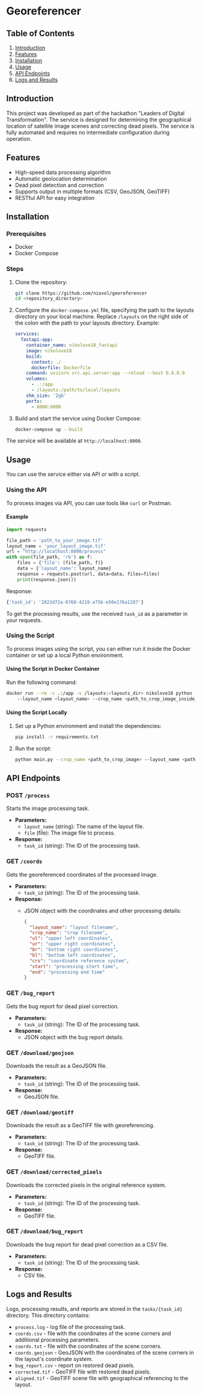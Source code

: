 # Georeferencer

## Table of Contents

1. [Introduction](#introduction)
2. [Features](#features)
3. [Installation](#installation)
4. [Usage](#usage)
5. [API Endpoints](#api-endpoints)
6. [Logs and Results](#logs-and-results)

## Introduction

This project was developed as part of the hackathon "Leaders of Digital Transformation". The service is designed for determining the geographical location of satellite image scenes and correcting dead pixels. The service is fully automated and requires no intermediate configuration during operation.

## Features

- High-speed data processing algorithm
- Automatic geolocation determination
- Dead pixel detection and correction
- Supports output in multiple formats (CSV, GeoJSON, GeoTIFF)
- RESTful API for easy integration

## Installation

### Prerequisites

- Docker
- Docker Compose

### Steps

1. Clone the repository:

    ```bash
    git clone https://github.com/niovol/georeferencer
    cd <repository_directory>
    ```

2. Configure the `docker-compose.yml` file, specifying the path to the layouts directory on your local machine. Replace `/layouts` on the right side of the colon with the path to your layouts directory. Example:

    ```yaml
    services:
      fastapi-app:
        container_name: nikolove18_fastapi
        image: nikolove18
        build:
          context: ./
          dockerfile: Dockerfile
        command: uvicorn src.api.server:app --reload --host 0.0.0.0
        volumes:
          - .:/app
          - /layouts:/path/to/local/layouts
        shm_size: '2gb'
        ports:
          - 8000:8000
    ```

3. Build and start the service using Docker Compose:

    ```bash
    docker-compose up --build
    ```

The service will be available at `http://localhost:8000`.

## Usage

You can use the service either via API or with a script.

### Using the API

To process images via API, you can use tools like `curl` or Postman.

#### Example

```python
import requests

file_path = 'path_to_your_image.tif'
layout_name = 'your_layout_image.tif'
url = "http://localhost:8000/process"
with open(file_path, 'rb') as f:
    files = {'file': (file_path, f)}
    data = {'layout_name': layout_name}
    response = requests.post(url, data=data, files=files)
    print(response.json())
```

Response:

```python
{'task_id': '2823d72a-0760-4219-a75b-e50e176a1287'}
```

To get the processing results, use the received `task_id` as a parameter in your requests.

### Using the Script

To process images using the script, you can either run it inside the Docker container or set up a local Python environment.

#### Using the Script in Docker Container

Run the following command:

```bash
docker run --rm -v .:/app -v /layouts:<layouts_dir> nikolove18 python -m src.main \ 
    --layout_name <layout_name> --crop_name <path_to_crop_image_inside_project_dir>
```

#### Using the Script Locally

1. Set up a Python environment and install the dependencies:

    ```bash
    pip install -r requirements.txt
    ```

2. Run the script:

    ```bash
    python main.py --crop_name <path_to_crop_image> --layout_name <path_to_layout_image>
    ```

## API Endpoints

### POST `/process`

Starts the image processing task.

- **Parameters:**
  - `layout_name` (string): The name of the layout file.
  - `file` (file): The image file to process.
- **Response:**
  - `task_id` (string): The ID of the processing task.

### GET `/coords`

Gets the georeferenced coordinates of the processed image.

- **Parameters:**
  - `task_id` (string): The ID of the processing task.
- **Response:**
  - JSON object with the coordinates and other processing details:

    ```json
    {
      "layout_name": "layout filename",
      "crop_name": "crop filename",
      "ul": "upper left coordinates",
      "ur": "upper right coordinates",
      "br": "bottom right coordinates",
      "bl": "bottom left coordinates",
      "crs": "coordinate reference system",
      "start": "processing start time",
      "end": "processing end time"
    }
    ```

### GET `/bug_report`

Gets the bug report for dead pixel correction.

- **Parameters:**
  - `task_id` (string): The ID of the processing task.
- **Response:**
  - JSON object with the bug report details.

### GET `/download/geojson`

Downloads the result as a GeoJSON file.

- **Parameters:**
  - `task_id` (string): The ID of the processing task.
- **Response:**
  - GeoJSON file.

### GET `/download/geotiff`

Downloads the result as a GeoTIFF file with georeferencing.

- **Parameters:**
  - `task_id` (string): The ID of the processing task.
- **Response:**
  - GeoTIFF file.

### GET `/download/corrected_pixels`

Downloads the corrected pixels in the original reference system.

- **Parameters:**
  - `task_id` (string): The ID of the processing task.
- **Response:**
  - GeoTIFF file.

### GET `/download/bug_report`

Downloads the bug report for dead pixel correction as a CSV file.

- **Parameters:**
  - `task_id` (string): The ID of the processing task.
- **Response:**
  - CSV file.

## Logs and Results

Logs, processing results, and reports are stored in the `tasks/{task_id}` directory. This directory contains:

- `process.log` - log file of the processing task.
- `coords.csv` - file with the coordinates of the scene corners and additional processing parameters.
- `coords.txt` - file with the coordinates of the scene corners.
- `coords.geojson` - GeoJSON with the coordinates of the scene corners in the layout's coordinate system.
- `bug_report.csv` - report on restored dead pixels.
- `corrected.tif` - GeoTIFF file with restored dead pixels.
- `aligned.tif` - GeoTIFF scene file with geographical referencing to the layout.
